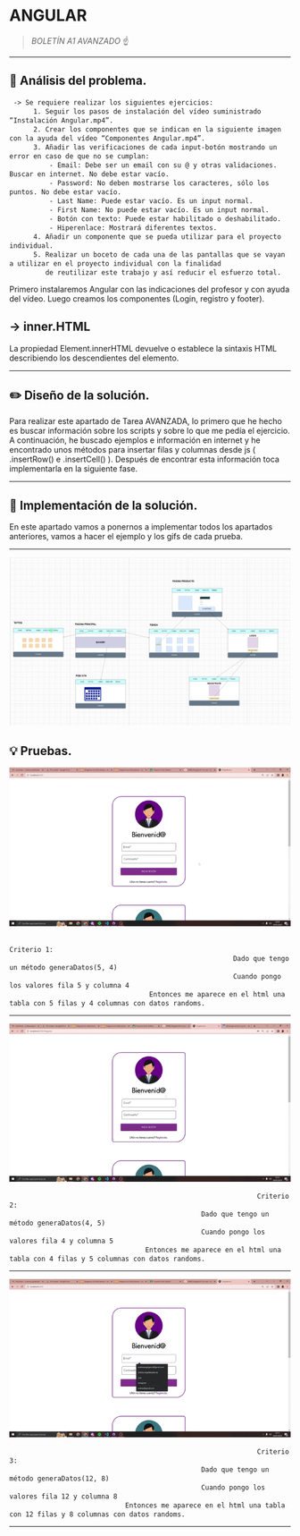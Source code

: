 # ANGULAR


> *BOLETÍN A1 AVANZADO* ☝️



---



## 🔎 Análisis del problema.

     -> Se requiere realizar los siguientes ejercicios:
          1. Seguir los pasos de instalación del vídeo suministrado “Instalación Angular.mp4”.
          2. Crear los componentes que se indican en la siguiente imagen con la ayuda del vídeo “Componentes Angular.mp4”.
          3. Añadir las verificaciones de cada input-botón mostrando un error en caso de que no se cumplan:
              - Email: Debe ser un email con su @ y otras validaciones. Buscar en internet. No debe estar vacío.
              - Password: No deben mostrarse los caracteres, sólo los puntos. No debe estar vacío.
              - Last Name: Puede estar vacío. Es un input normal.
              - First Name: No puede estar vacío. Es un input normal.
              - Botón con texto: Puede estar habilitado o deshabilitado.
              - Hiperenlace: Mostrará diferentes textos.
          4. Añadir un componente que se pueda utilizar para el proyecto individual.
          5. Realizar un boceto de cada una de las pantallas que se vayan a utilizar en el proyecto individual con la finalidad 
             de reutilizar este trabajo y así reducir el esfuerzo total.


Primero instalaremos Angular con las indicaciones del profesor y con ayuda del vídeo.
Luego creamos los componentes (Login, registro y footer).
    
  ## -> inner.HTML
  La propiedad Element.innerHTML devuelve o establece la sintaxis HTML describiendo los descendientes del elemento.
  
 



---



## ✏️ Diseño de la solución.

Para realizar este apartado de Tarea AVANZADA, lo primero que he hecho es buscar información sobre los scripts y sobre lo que me pedía el ejercicio. A continuación, he buscado ejemplos e información en internet y he encontrado unos métodos para insertar filas y columnas desde js ( .insertRow() e .insertCell() ). Después de encontrar esta información toca implementarla en la siguiente fase.





---





## 📝 Implementación de la solución.

En este apartado vamos a ponernos a implementar todos los apartados anteriores, vamos a hacer el ejemplo y los gifs de cada prueba.


---

![FOTO1](recursos/EJERCICIO5.PNG)


## 💡 Pruebas.

![GIF1](recursos/GIF1.gif)

                                                                          Criterio 1:
                                                            Dado que tengo un método generaDatos(5, 4)
                                                            Cuando pongo los valores fila 5 y columna 4
                                       Entonces me aparece en el html una tabla con 5 filas y 4 columnas con datos randoms.



---




![GIF2](recursos/GIF3.gif)

                                                                  Criterio 2:
                                                    Dado que tengo un método generaDatos(4, 5)
                                                    Cuando pongo los valores fila 4 y columna 5
                                      Entonces me aparece en el html una tabla con 4 filas y 5 columnas con datos randoms.



---






![GIF3](recursos/GIF2.gif)

                                                                  Criterio 3:
                                                    Dado que tengo un método generaDatos(12, 8)
                                                    Cuando pongo los valores fila 12 y columna 8
                                 Entonces me aparece en el html una tabla con 12 filas y 8 columnas con datos randoms.



---

